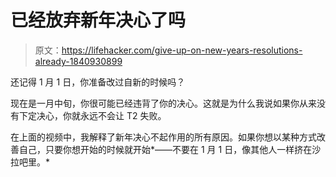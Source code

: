 # 已经放弃新年决心了吗

> 原文：<https://lifehacker.com/give-up-on-new-years-resolutions-already-1840930899>

还记得 1 月 1 日，你准备改过自新的时候吗？

现在是一月中旬，你很可能已经违背了你的决心。这就是为什么我说如果你从来没有下定决心，你就永远不会让 T2 失败。

在上面的视频中，我解释了新年决心不起作用的所有原因。如果你想以某种方式改善自己，只要你想开始的时候就开始*——不要在 1 月 1 日，像其他人一样挤在沙拉吧里。*